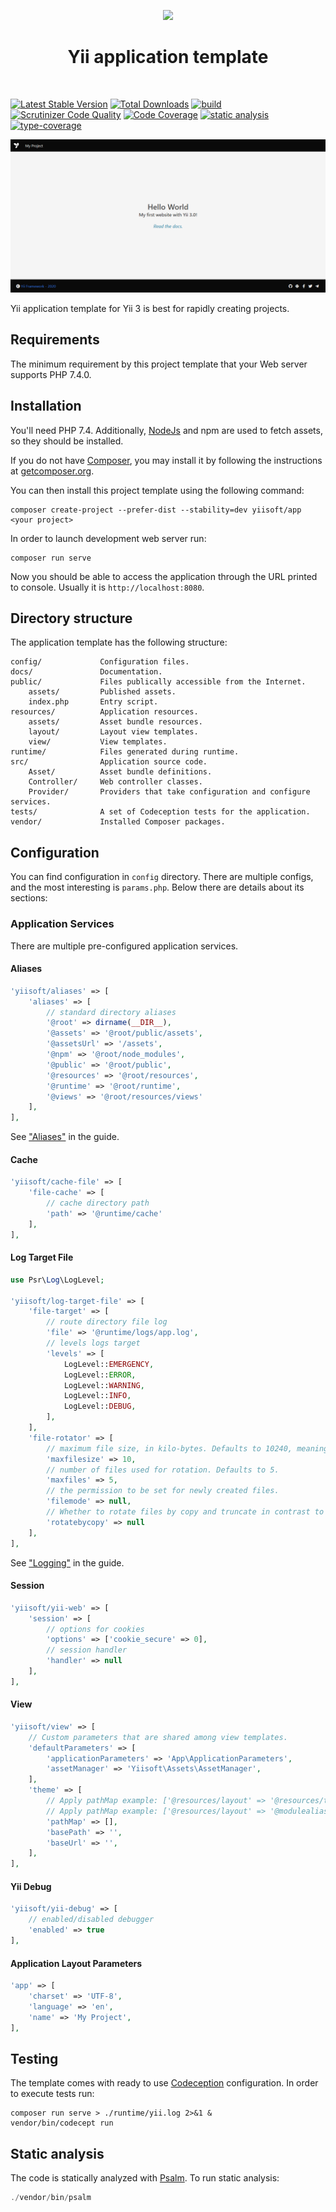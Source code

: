 <p align="center">
    <a href="https://github.com/yiisoft" target="_blank">
        <img src="https://github.com/yiisoft.png" height="100px">
    </a>
    <h1 align="center">Yii application template</h1>
    <br>
</p>

[![Latest Stable Version](https://poser.pugx.org/yiisoft/app/v/stable.png)](https://packagist.org/packages/yiisoft/app)
[![Total Downloads](https://poser.pugx.org/yiisoft/app/downloads.png)](https://packagist.org/packages/yiisoft/app)
[![build](https://github.com/yiisoft/app/workflows/build/badge.svg)](https://github.com/yiisoft/app/actions)
[![Scrutinizer Code Quality](https://scrutinizer-ci.com/g/yiisoft/app/badges/quality-score.png?b=master)](https://scrutinizer-ci.com/g/yiisoft/app/?branch=master)
[![Code Coverage](https://scrutinizer-ci.com/g/yiisoft/app/badges/coverage.png?b=master)](https://scrutinizer-ci.com/g/yiisoft/app/?branch=master)
[![static analysis](https://github.com/yiisoft/app/workflows/static%20analysis/badge.svg)](https://github.com/yiisoft/app/actions?query=workflow%3A%22static+analysis%22)
[![type-coverage](https://shepherd.dev/github/yiisoft/app/coverage.svg)](https://shepherd.dev/github/yiisoft/app)

<p align="center">
    <a href="https://github.com/yiisoft/app" target="_blank">
        <img src="docs/images/home.png" alt="Home page" >
    </a>
</p>

Yii application template for Yii 3 is best for rapidly creating projects.

## Requirements

The minimum requirement by this project template that your Web server supports PHP 7.4.0.

## Installation

You'll need PHP 7.4. Additionally, [NodeJs](https://nodejs.org/en/) and npm are used to fetch assets, so they
should be installed.

If you do not have [Composer](http://getcomposer.org/), you may install it by following the instructions
at [getcomposer.org](http://getcomposer.org/doc/00-intro.md).

You can then install this project template using the following command:

```
composer create-project --prefer-dist --stability=dev yiisoft/app <your project>
```

In order to launch development web server run:

```
composer run serve
```

Now you should be able to access the application through the URL printed to console.
Usually it is `http://localhost:8080`.

## Directory structure

The application template has the following structure:

```
config/             Configuration files.
docs/               Documentation.
public/             Files publically accessible from the Internet.
    assets/         Published assets.
    index.php       Entry script.
resources/          Application resources.
    assets/         Asset bundle resources.
    layout/         Layout view templates.
    view/           View templates.
runtime/            Files generated during runtime.
src/                Application source code.
    Asset/          Asset bundle definitions.
    Controller/     Web controller classes.
    Provider/       Providers that take configuration and configure services.
tests/              A set of Codeception tests for the application.
vendor/             Installed Composer packages.
```

## Configuration

You can find configuration in `config` directory. There are multiple
configs, and the most interesting is `params.php`. Below there are details about its sections:

### Application Services

There are multiple pre-configured application services. 

#### Aliases

```php
'yiisoft/aliases' => [
    'aliases' => [
        // standard directory aliases
        '@root' => dirname(__DIR__),
        '@assets' => '@root/public/assets',
        '@assetsUrl' => '/assets',
        '@npm' => '@root/node_modules',
        '@public' => '@root/public',
        '@resources' => '@root/resources',
        '@runtime' => '@root/runtime',
        '@views' => '@root/resources/views'
    ],
],
```

See ["Aliases"](https://github.com/yiisoft/docs/blob/master/guide/en/concept/aliases.md) in the guide.

#### Cache

```php
'yiisoft/cache-file' => [
    'file-cache' => [
        // cache directory path
        'path' => '@runtime/cache'
    ],
],
```

#### Log Target File

```php
use Psr\Log\LogLevel;

'yiisoft/log-target-file' => [
    'file-target' => [
        // route directory file log
        'file' => '@runtime/logs/app.log',
        // levels logs target
        'levels' => [
            LogLevel::EMERGENCY,
            LogLevel::ERROR,
            LogLevel::WARNING,
            LogLevel::INFO,
            LogLevel::DEBUG,
        ],
    ],
    'file-rotator' => [
        // maximum file size, in kilo-bytes. Defaults to 10240, meaning 10MB.
        'maxfilesize' => 10,
        // number of files used for rotation. Defaults to 5.
        'maxfiles' => 5,
        // the permission to be set for newly created files.
        'filemode' => null,
        // Whether to rotate files by copy and truncate in contrast to rotation by renaming files.
        'rotatebycopy' => null
    ],
],
```

See ["Logging"](https://github.com/yiisoft/docs/blob/master/guide/en/runtime/logging.md) in the guide.

#### Session

```php
'yiisoft/yii-web' => [
    'session' => [
        // options for cookies
        'options' => ['cookie_secure' => 0],
        // session handler
        'handler' => null
    ],
],
```

#### View

```php
'yiisoft/view' => [
    // Custom parameters that are shared among view templates.
    'defaultParameters' => [
        'applicationParameters' => 'App\ApplicationParameters',
        'assetManager' => 'Yiisoft\Assets\AssetManager',
    ],
    'theme' => [
        // Apply pathMap example: ['@resources/layout' => '@resources/theme'] in yiisoft/app
        // Apply pathMap example: ['@resources/layout' => '@modulealiases/theme'] in module
        'pathMap' => [],
        'basePath' => '',
        'baseUrl' => '',
    ],    
],

```

#### Yii Debug

```php
'yiisoft/yii-debug' => [
    // enabled/disabled debugger
    'enabled' => true
],
```

#### Application Layout Parameters

```php
'app' => [
    'charset' => 'UTF-8',
    'language' => 'en',
    'name' => 'My Project',
],
```

## Testing

The template comes with ready to use [Codeception](https://codeception.com/) configuration.
In order to execute tests run:

```
composer run serve > ./runtime/yii.log 2>&1 &
vendor/bin/codecept run
```
## Static analysis

The code is statically analyzed with [Psalm](https://psalm.dev/docs). To run static analysis:

```php
./vendor/bin/psalm
```
